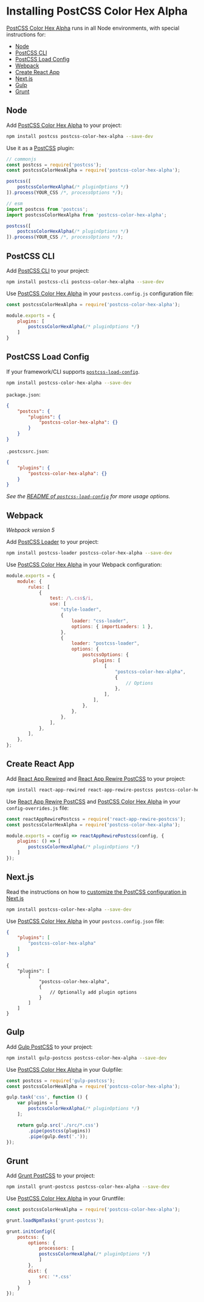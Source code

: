 # Installing PostCSS Color Hex Alpha

[PostCSS Color Hex Alpha] runs in all Node environments, with special instructions for:

- [Node](#node)
- [PostCSS CLI](#postcss-cli)
- [PostCSS Load Config](#postcss-load-config)
- [Webpack](#webpack)
- [Create React App](#create-react-app)
- [Next.js](#nextjs)
- [Gulp](#gulp)
- [Grunt](#grunt)

## Node

Add [PostCSS Color Hex Alpha] to your project:

```bash
npm install postcss postcss-color-hex-alpha --save-dev
```

Use it as a [PostCSS] plugin:

```js
// commonjs
const postcss = require('postcss');
const postcssColorHexAlpha = require('postcss-color-hex-alpha');

postcss([
	postcssColorHexAlpha(/* pluginOptions */)
]).process(YOUR_CSS /*, processOptions */);
```

```js
// esm
import postcss from 'postcss';
import postcssColorHexAlpha from 'postcss-color-hex-alpha';

postcss([
	postcssColorHexAlpha(/* pluginOptions */)
]).process(YOUR_CSS /*, processOptions */);
```

## PostCSS CLI

Add [PostCSS CLI] to your project:

```bash
npm install postcss-cli postcss-color-hex-alpha --save-dev
```

Use [PostCSS Color Hex Alpha] in your `postcss.config.js` configuration file:

```js
const postcssColorHexAlpha = require('postcss-color-hex-alpha');

module.exports = {
	plugins: [
		postcssColorHexAlpha(/* pluginOptions */)
	]
}
```

## PostCSS Load Config

If your framework/CLI supports [`postcss-load-config`](https://github.com/postcss/postcss-load-config).

```bash
npm install postcss-color-hex-alpha --save-dev
```

`package.json`:

```json
{
	"postcss": {
		"plugins": {
			"postcss-color-hex-alpha": {}
		}
	}
}
```

`.postcssrc.json`:

```json
{
	"plugins": {
		"postcss-color-hex-alpha": {}
	}
}
```

_See the [README of `postcss-load-config`](https://github.com/postcss/postcss-load-config#usage) for more usage options._

## Webpack

_Webpack version 5_

Add [PostCSS Loader] to your project:

```bash
npm install postcss-loader postcss-color-hex-alpha --save-dev
```

Use [PostCSS Color Hex Alpha] in your Webpack configuration:

```js
module.exports = {
	module: {
		rules: [
			{
				test: /\.css$/i,
				use: [
					"style-loader",
					{
						loader: "css-loader",
						options: { importLoaders: 1 },
					},
					{
						loader: "postcss-loader",
						options: {
							postcssOptions: {
								plugins: [
									[
										"postcss-color-hex-alpha",
										{
											// Options
										},
									],
								],
							},
						},
					},
				],
			},
		],
	},
};
```

## Create React App

Add [React App Rewired] and [React App Rewire PostCSS] to your project:

```bash
npm install react-app-rewired react-app-rewire-postcss postcss-color-hex-alpha --save-dev
```

Use [React App Rewire PostCSS] and [PostCSS Color Hex Alpha] in your
`config-overrides.js` file:

```js
const reactAppRewirePostcss = require('react-app-rewire-postcss');
const postcssColorHexAlpha = require('postcss-color-hex-alpha');

module.exports = config => reactAppRewirePostcss(config, {
	plugins: () => [
		postcssColorHexAlpha(/* pluginOptions */)
	]
});
```

## Next.js

Read the instructions on how to [customize the PostCSS configuration in Next.js](https://nextjs.org/docs/advanced-features/customizing-postcss-config)

```bash
npm install postcss-color-hex-alpha --save-dev
```

Use [PostCSS Color Hex Alpha] in your `postcss.config.json` file:

```json
{
	"plugins": [
		"postcss-color-hex-alpha"
	]
}
```

```json5
{
	"plugins": [
		[
			"postcss-color-hex-alpha",
			{
				// Optionally add plugin options
			}
		]
	]
}
```

## Gulp

Add [Gulp PostCSS] to your project:

```bash
npm install gulp-postcss postcss-color-hex-alpha --save-dev
```

Use [PostCSS Color Hex Alpha] in your Gulpfile:

```js
const postcss = require('gulp-postcss');
const postcssColorHexAlpha = require('postcss-color-hex-alpha');

gulp.task('css', function () {
	var plugins = [
		postcssColorHexAlpha(/* pluginOptions */)
	];

	return gulp.src('./src/*.css')
		.pipe(postcss(plugins))
		.pipe(gulp.dest('.'));
});
```

## Grunt

Add [Grunt PostCSS] to your project:

```bash
npm install grunt-postcss postcss-color-hex-alpha --save-dev
```

Use [PostCSS Color Hex Alpha] in your Gruntfile:

```js
const postcssColorHexAlpha = require('postcss-color-hex-alpha');

grunt.loadNpmTasks('grunt-postcss');

grunt.initConfig({
	postcss: {
		options: {
			processors: [
			postcssColorHexAlpha(/* pluginOptions */)
			]
		},
		dist: {
			src: '*.css'
		}
	}
});
```

[Gulp PostCSS]: https://github.com/postcss/gulp-postcss
[Grunt PostCSS]: https://github.com/nDmitry/grunt-postcss
[PostCSS]: https://github.com/postcss/postcss
[PostCSS CLI]: https://github.com/postcss/postcss-cli
[PostCSS Loader]: https://github.com/postcss/postcss-loader
[PostCSS Color Hex Alpha]: https://github.com/csstools/postcss-plugins/tree/main/plugins/postcss-color-hex-alpha
[React App Rewire PostCSS]: https://github.com/csstools/react-app-rewire-postcss
[React App Rewired]: https://github.com/timarney/react-app-rewired
[Next.js]: https://nextjs.org
